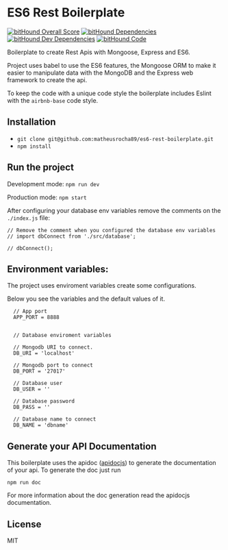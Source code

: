 # ES6 Rest Boilerplate
[![bitHound Overall Score](https://www.bithound.io/github/matheusrocha89/es6-rest-boilerplate/badges/score.svg)](https://www.bithound.io/github/matheusrocha89/es6-rest-boilerplate)
[![bitHound Dependencies](https://www.bithound.io/github/matheusrocha89/es6-rest-boilerplate/badges/dependencies.svg)](https://www.bithound.io/github/matheusrocha89/es6-rest-boilerplate/master/dependencies/npm)
[![bitHound Dev Dependencies](https://www.bithound.io/github/matheusrocha89/es6-rest-boilerplate/badges/devDependencies.svg)](https://www.bithound.io/github/matheusrocha89/es6-rest-boilerplate/master/dependencies/npm)
[![bitHound Code](https://www.bithound.io/github/matheusrocha89/es6-rest-boilerplate/badges/code.svg)](https://www.bithound.io/github/matheusrocha89/es6-rest-boilerplate)


Boilerplate to create Rest Apis with Mongoose, Express and ES6.

Project uses babel to use the ES6 features, the Mongoose ORM to
make it easier to manipulate data with the MongoDB and the Express
web framework to create the api.

To keep the code with a unique code style the boilerplate includes
Eslint with the `airbnb-base` code style.

## Installation
 - `git clone git@github.com:matheusrocha89/es6-rest-boilerplate.git`
 - `npm install`

## Run the project
Development mode: `npm run dev`

Production mode: `npm start`

After configuring your database env variables remove the comments
on the `./index.js` file:

```
// Remove the comment when you configured the database env variables
// import dbConnect from './src/database';

// dbConnect();
```

## Environment variables:
The project uses enviroment variables create some configurations.

Below you see the variables and the default values of it.
```
  // App port
  APP_PORT = 8888


  // Database enviroment variables

  // Mongodb URI to connect.
  DB_URI = 'localhost'

  // Mongodb port to connect
  DB_PORT = '27017'

  // Database user
  DB_USER = ''

  // Database password
  DB_PASS = ''

  // Database name to connect
  DB_NAME = 'dbname'
```

## Generate your API Documentation

This boilerplate uses the apidoc ([apidocjs](http://apidocjs.com/))
to generate the documentation of your api. To generate the doc just run

`npm run doc`

For more information about the doc generation read the apidocjs documentation.

## License

MIT
